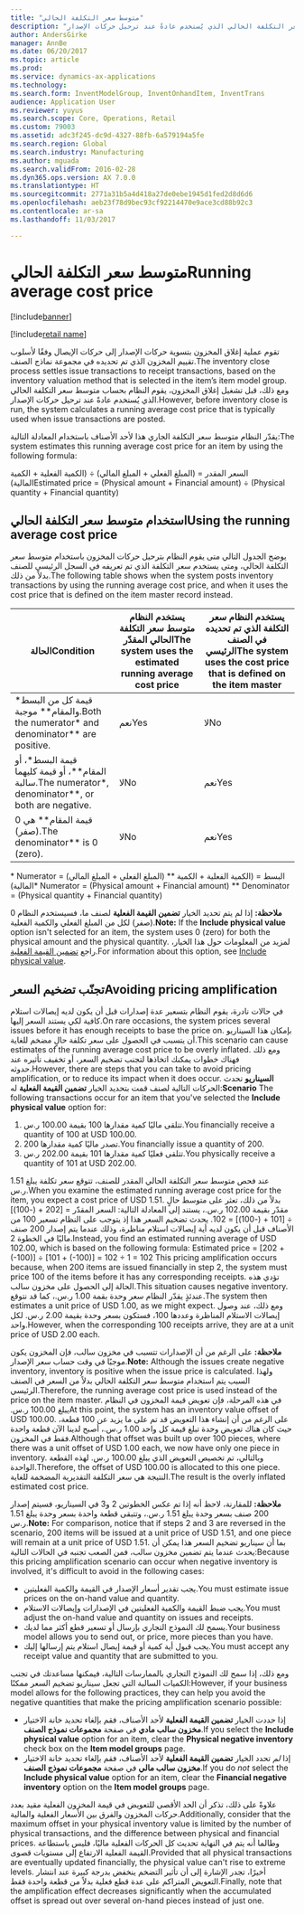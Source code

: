 ```yaml
---
title: "متوسط سعر التكلفة الحالي"
description: "تقوم عملية إغلاق المخزون بتسوية حركات الإصدار إلى حركات الإيصال وفقًا لأسلوب تقييم المخزون الذي تم تحديده في مجموعة نماذج الصنف. ومع ذلك، قبل تشغيل إغلاق المخزون، يقوم النظام بحساب متوسط سعر التكلفة الحالي الذي يُستخدم عادةً عند ترحيل حركات الإصدار."
author: AndersGirke
manager: AnnBe
ms.date: 06/20/2017
ms.topic: article
ms.prod: 
ms.service: dynamics-ax-applications
ms.technology: 
ms.search.form: InventModelGroup, InventOnhandItem, InventTrans
audience: Application User
ms.reviewer: yuyus
ms.search.scope: Core, Operations, Retail
ms.custom: 79003
ms.assetid: adc3f245-dc9d-4327-88fb-6a579194a5fe
ms.search.region: Global
ms.search.industry: Manufacturing
ms.author: mguada
ms.search.validFrom: 2016-02-28
ms.dyn365.ops.version: AX 7.0.0
ms.translationtype: HT
ms.sourcegitcommit: 2771a31b5a4d418a27de0ebe1945d1fed2d8d6d6
ms.openlocfilehash: aeb23f78d9bec93cf92214470e9ace3cd88b92c3
ms.contentlocale: ar-sa
ms.lasthandoff: 11/03/2017

---
```


# <a name="running-average-cost-price"></a><span data-ttu-id="88f2e-104">متوسط سعر التكلفة الحالي</span><span class="sxs-lookup"><span data-stu-id="88f2e-104">Running average cost price</span></span>

[!include[banner](../includes/banner.md)]

[!include[retail name](../includes/retail-name.md)]


<span data-ttu-id="88f2e-105">تقوم عملية إغلاق المخزون بتسوية حركات الإصدار إلى حركات الإيصال وفقًا لأسلوب تقييم المخزون الذي تم تحديده في مجموعة نماذج الصنف.</span><span class="sxs-lookup"><span data-stu-id="88f2e-105">The inventory close process settles issue transactions to receipt transactions, based on the inventory valuation method that is selected in the item’s item model group.</span></span> <span data-ttu-id="88f2e-106">ومع ذلك، قبل تشغيل إغلاق المخزون، يقوم النظام بحساب متوسط سعر التكلفة الحالي الذي يُستخدم عادةً عند ترحيل حركات الإصدار.</span><span class="sxs-lookup"><span data-stu-id="88f2e-106">However, before inventory close is run, the system calculates a running average cost price that is typically used when issue transactions are posted.</span></span>

<span data-ttu-id="88f2e-107">يقدّر النظام متوسط سعر التكلفة الجاري هذا لأحد الأصناف باستخدام المعادلة التالية:</span><span class="sxs-lookup"><span data-stu-id="88f2e-107">The system estimates this running average cost price for an item by using the following formula:</span></span> 

<span data-ttu-id="88f2e-108">السعر المقدر = (المبلغ الفعلي + المبلغ المالي) ÷ (الكمية الفعلية + الكمية المالية)</span><span class="sxs-lookup"><span data-stu-id="88f2e-108">Estimated price = (Physical amount + Financial amount) ÷ (Physical quantity + Financial quantity)</span></span>

## <a name="using-the-running-average-cost-price"></a><span data-ttu-id="88f2e-109">استخدام متوسط سعر التكلفة الحالي</span><span class="sxs-lookup"><span data-stu-id="88f2e-109">Using the running average cost price</span></span>
<span data-ttu-id="88f2e-110">يوضح الجدول التالي متى يقوم النظام بترحيل حركات المخزون‬ باستخدام متوسط سعر التكلفة الحالي، ومتى يستخدم سعر التكلفة الذي تم تعريفه في السجل الرئيسي للصنف بدلاً من ذلك.</span><span class="sxs-lookup"><span data-stu-id="88f2e-110">The following table shows when the system posts inventory transactions by using the running average cost price, and when it uses the cost price that is defined on the item master record instead.</span></span>

| <span data-ttu-id="88f2e-111">الحالة</span><span class="sxs-lookup"><span data-stu-id="88f2e-111">Condition</span></span>                                               | <span data-ttu-id="88f2e-112">يستخدم النظام متوسط سعر التكلفة الحالي المقدّر</span><span class="sxs-lookup"><span data-stu-id="88f2e-112">The system uses the estimated running average cost price</span></span> | <span data-ttu-id="88f2e-113">يستخدم النظام سعر التكلفة الذي تم تحديده في الصنف الرئيسي</span><span class="sxs-lookup"><span data-stu-id="88f2e-113">The system uses the cost price that is defined on the item master</span></span> |
|---------------------------------------------------------|----------------------------------------------------------|-------------------------------------------------------------------|
| <span data-ttu-id="88f2e-114">قيمة كل من البسط\* والمقام\*\* موجبة.</span><span class="sxs-lookup"><span data-stu-id="88f2e-114">Both the numerator\* and denominator\*\* are positive.</span></span>  | <span data-ttu-id="88f2e-115">نعم</span><span class="sxs-lookup"><span data-stu-id="88f2e-115">Yes</span></span>                                                      | <span data-ttu-id="88f2e-116">لا</span><span class="sxs-lookup"><span data-stu-id="88f2e-116">No</span></span>                                                                |
| <span data-ttu-id="88f2e-117">قيمة البسط\*، أو المقام\*\*، أو قيمة كليهما سالبة.</span><span class="sxs-lookup"><span data-stu-id="88f2e-117">The numerator\*, denominator\*\*, or both are negative.</span></span> | <span data-ttu-id="88f2e-118">لا</span><span class="sxs-lookup"><span data-stu-id="88f2e-118">No</span></span>                                                       | <span data-ttu-id="88f2e-119">نعم</span><span class="sxs-lookup"><span data-stu-id="88f2e-119">Yes</span></span>                                                               |
| <span data-ttu-id="88f2e-120">قيمة المقام\*\* هي 0 (صفر).</span><span class="sxs-lookup"><span data-stu-id="88f2e-120">The denominator\*\* is 0 (zero).</span></span>                        | <span data-ttu-id="88f2e-121">لا</span><span class="sxs-lookup"><span data-stu-id="88f2e-121">No</span></span>                                                       | <span data-ttu-id="88f2e-122">نعم</span><span class="sxs-lookup"><span data-stu-id="88f2e-122">Yes</span></span>                                                               |

<span data-ttu-id="88f2e-123">\* Numerator = (المبلغ الفعلي + المبلغ المالي) \*\* البسط = (الكمية الفعلية + الكمية المالية)</span><span class="sxs-lookup"><span data-stu-id="88f2e-123">\* Numerator = (Physical amount + Financial amount) \*\* Denominator = (Physical quantity + Financial quantity)</span></span> 

<span data-ttu-id="88f2e-124">**ملاحظة:** إذا لم يتم تحديد الخيار **تضمين القيمة الفعلية** لصنف ما، فسيستخدم النظام 0 (صفر) لكل من المبلغ الفعلي والكمية الفعلية.</span><span class="sxs-lookup"><span data-stu-id="88f2e-124">**Note:** If the **Include physical value** option isn't selected for an item, the system uses 0 (zero) for both the physical amount and the physical quantity.</span></span> <span data-ttu-id="88f2e-125">لمزيد من المعلومات حول هذا الخيار، راجع [تضمين القيمة الفعلية](include-physical-value.md).</span><span class="sxs-lookup"><span data-stu-id="88f2e-125">For information about this option, see [Include physical value](include-physical-value.md).</span></span>

## <a name="avoiding-pricing-amplification"></a><span data-ttu-id="88f2e-126">تجنّب تضخيم السعر</span><span class="sxs-lookup"><span data-stu-id="88f2e-126">Avoiding pricing amplification</span></span>
<span data-ttu-id="88f2e-127">في حالات نادرة، يقوم النظام بتسعير عدة إصدارات قبل أن يكون لديه إيصالات استلام كافية لكي يستند السعر إليها.</span><span class="sxs-lookup"><span data-stu-id="88f2e-127">On rare occasions, the system prices several issues before it has enough receipts to base the price on.</span></span> <span data-ttu-id="88f2e-128">بإمكان هذا السيناريو أن يتسبب في الحصول على سعر تكلفة حالٍ مضخم للغاية.</span><span class="sxs-lookup"><span data-stu-id="88f2e-128">This scenario can cause estimates of the running average cost price to be overly inflated.</span></span> <span data-ttu-id="88f2e-129">ومع ذلك فهناك خطوات يمكنك اتخاذها لتجنب تضخيم السعر، أو تخفيف تأثيره عند حدوثه.</span><span class="sxs-lookup"><span data-stu-id="88f2e-129">However, there are steps that you can take to avoid pricing amplification, or to reduce its impact when it does occur.</span></span> <span data-ttu-id="88f2e-130">**السيناريو** تحدث الحركات التالية لصنف قمت بتحديد الخيار **تضمين القيمة الفعلية** له:</span><span class="sxs-lookup"><span data-stu-id="88f2e-130">**Scenario** The following transactions occur for an item that you've selected the **Include physical value** option for:</span></span>

1.  <span data-ttu-id="88f2e-131">تتلقى ماليًا كمية مقدارها 100 بقيمة 100.00 ر.س.</span><span class="sxs-lookup"><span data-stu-id="88f2e-131">You financially receive a quantity of 100 at USD 100.00.</span></span>
2.  <span data-ttu-id="88f2e-132">تصدر ماليًا كمية مقدارها 200.</span><span class="sxs-lookup"><span data-stu-id="88f2e-132">You financially issue a quantity of 200.</span></span>
3.  <span data-ttu-id="88f2e-133">تتلقى فعليًا كمية مقدارها 101 بقيمة 202.00 ر.س.</span><span class="sxs-lookup"><span data-stu-id="88f2e-133">You physically receive a quantity of 101 at USD 202.00.</span></span>

<span data-ttu-id="88f2e-134">عند فحص متوسط سعر التكلفة الحالي المقدر للصنف، تتوقع سعر تكلفة يبلغ 1.51 ر.س.</span><span class="sxs-lookup"><span data-stu-id="88f2e-134">When you examine the estimated running average cost price for the item, you expect a cost price of USD 1.51.</span></span> <span data-ttu-id="88f2e-135">بدلاً من ذلك، تعثر على متوسط حالٍ مقدّر بقيمة 102.00 ر.س.، يستند إلى المعادلة التالية: السعر المقدّر = \[202 + ‏(-100)\] ÷ \[101 + ‏(-100)\] =‏ 102. يحدث تضخيم السعر هذا إذ يتوجب على النظام تسعير 100 من الأصناف قبل أن يكون لديه أية إيصالات استلام مناظرة، وذلك عندما يتم إصدار 200 صنف ماليًا في الخطوة 2.</span><span class="sxs-lookup"><span data-stu-id="88f2e-135">Instead, you find an estimated running average of USD 102.00, which is based on the following formula: Estimated price = \[202 + (-100)\] ÷ \[101 + (-100)\] = 102 ÷ 1 = 102 This pricing amplification occurs because, when 200 items are issued financially in step 2, the system must price 100 of the items before it has any corresponding receipts.</span></span> <span data-ttu-id="88f2e-136">تؤدي هذه الحالة إلى الحصول على مخزون سالب.</span><span class="sxs-lookup"><span data-stu-id="88f2e-136">This situation causes negative inventory.</span></span> <span data-ttu-id="88f2e-137">عندئذٍ يقدّر النظام سعر وحدة بقمة 1.00 ر.س.، كما قد نتوقع.</span><span class="sxs-lookup"><span data-stu-id="88f2e-137">The system then estimates a unit price of USD 1.00, as we might expect.</span></span> <span data-ttu-id="88f2e-138">ومع ذلك، عند وصول إيصالات الاستلام المناظرة وعددها 100، فستكون بسعر وحدة بقيمة 2.00 ر.س. لكل واحد.</span><span class="sxs-lookup"><span data-stu-id="88f2e-138">However, when the corresponding 100 receipts arrive, they are at a unit price of USD 2.00 each.</span></span> 

<span data-ttu-id="88f2e-139">**ملاحظة:** على الرغم من أن الإصدارات تتسبب في مخزون سالب، فإن المخزون يكون موجبًا في وقت حساب سعر الإصدار.</span><span class="sxs-lookup"><span data-stu-id="88f2e-139">**Note:** Although the issues create negative inventory, inventory is positive when the issue price is calculated.</span></span> <span data-ttu-id="88f2e-140">ولهذا السبب يتم استخدام متوسط سعر التكلفة الحالي بدلاً من السعر في الصنف الرئيسي.</span><span class="sxs-lookup"><span data-stu-id="88f2e-140">Therefore, the running average cost price is used instead of the price on the item master.</span></span> <span data-ttu-id="88f2e-141">‏‫في هذه المرحلة، فإن تعويض قيمة المخزون في النظام يبلغ 100.00 ر.س.‬</span><span class="sxs-lookup"><span data-stu-id="88f2e-141">At this point, the system has an inventory value offset of USD 100.00.</span></span> <span data-ttu-id="88f2e-142">على الرغم من أن إنشاء هذا التعويض قد تم على ما يزيد عن 100 قطعة، حيث كان هناك تعويض وحدة تبلغ قيمة كل واحد 1.00 ر.س.، أصبح لدينا الآن قطعة واحدة فقط في المخزون.</span><span class="sxs-lookup"><span data-stu-id="88f2e-142">Although that offset was built up over 100 pieces, where there was a unit offset of USD 1.00 each, we now have only one piece in inventory.</span></span> <span data-ttu-id="88f2e-143">وبالتالي، تم تخصيص التعويض الذي يبلغ 100.00 ر.س. لهذه القطعة الواحدة.</span><span class="sxs-lookup"><span data-stu-id="88f2e-143">Therefore, the offset of USD 100.00 is allocated to this one piece.</span></span> <span data-ttu-id="88f2e-144">النتيجة هي سعر التكلفة التقديرية المضخمة للغاية.</span><span class="sxs-lookup"><span data-stu-id="88f2e-144">The result is the overly inflated estimated cost price.</span></span> 

<span data-ttu-id="88f2e-145">**ملاحظة:** للمقارنة، لاحظ أنه إذا تم عكس الخطوتين 2 و3 في السيناريو، فسيتم إصدار 200 صنف بسعر وحدة يبلغ 1.51 ر.س.، وتتبقى قطعة واحدة بسعر وحدة يبلغ 1.51 ر.س.</span><span class="sxs-lookup"><span data-stu-id="88f2e-145">**Note:** For comparison, notice that if steps 2 and 3 are reversed in the scenario, 200 items will be issued at a unit price of USD 1.51, and one piece will remain at a unit price of USD 1.51.</span></span> <span data-ttu-id="88f2e-146">بما أن سيناريو تضخيم السعر هذا يمكن أن يحدث عندما يتم تضمين مخزون سالب، فمن الصعب تجنبه في الحالات التالية:</span><span class="sxs-lookup"><span data-stu-id="88f2e-146">Because this pricing amplification scenario can occur when negative inventory is involved, it's difficult to avoid in the following cases:</span></span>

-   <span data-ttu-id="88f2e-147">يجب تقدير أسعار الإصدار في القيمة والكمية الفعليتين.</span><span class="sxs-lookup"><span data-stu-id="88f2e-147">You must estimate issue prices on the on-hand value and quantity.</span></span>
-   <span data-ttu-id="88f2e-148">يجب ضبط القيمة والكمية الفعليتين في الإصدارات وإيصالات الاستلام.</span><span class="sxs-lookup"><span data-stu-id="88f2e-148">You must adjust the on-hand value and quantity on issues and receipts.</span></span>
-   <span data-ttu-id="88f2e-149">يسمح لك النموذج التجاري بإرسال أو تسعير قطع أكثر مما لديك.</span><span class="sxs-lookup"><span data-stu-id="88f2e-149">Your business model allows you to send out, or price, more pieces than you have.</span></span>
-   <span data-ttu-id="88f2e-150">يجب قبول أية كمية أو قيمة إيصال استلام يتم إرسالها إليك.</span><span class="sxs-lookup"><span data-stu-id="88f2e-150">You must accept any receipt value and quantity that are submitted to you.</span></span>

<span data-ttu-id="88f2e-151">ومع ذلك، إذا سمح لك النموذج التجاري بالممارسات التالية، فيمكنها مساعدتك في تجنب الكميات السالبة التي تجعل سيناريو تضخيم السعر ممكنًا:</span><span class="sxs-lookup"><span data-stu-id="88f2e-151">However, if your business model allows for the following practices, they can help you avoid the negative quantities that make the pricing amplification scenario possible:</span></span>

-   <span data-ttu-id="88f2e-152">إذا حددت الخيار **تضمين القيمة الفعلية** لأحد الأصناف، فقم بإلغاء تحديد خانة الاختيار **مخزون سالب مادي‬** في صفحة **مجموعات نموذج الصنف**.</span><span class="sxs-lookup"><span data-stu-id="88f2e-152">If you select the **Include physical value** option for an item, clear the **Physical negative inventory** check box on the **Item model groups** page.</span></span>
-   <span data-ttu-id="88f2e-153">إذا *لم* تحدد الخيار **تضمين القيمة الفعلية** لأحد الأصناف، فقم بإلغاء تحديد خانة الاختيار **مخزون سالب مالي** في صفحة **مجموعات نموذج الصنف**.</span><span class="sxs-lookup"><span data-stu-id="88f2e-153">If you do *not* select the **Include physical value** option for an item, clear the **Financial negative inventory** option on the **Item model groups** page.</span></span>

<span data-ttu-id="88f2e-154">علاوةً على ذلك، تذكر أن الحد الأقصى للتعويض في قيمة المخزون الفعلية مقيد بعدد حركات المخزون والفرق بين الأسعار الفعلية والمالية.</span><span class="sxs-lookup"><span data-stu-id="88f2e-154">Additionally, consider that the maximum offset in your physical inventory value is limited by the number of physical transactions, and the difference between physical and financial prices.</span></span> <span data-ttu-id="88f2e-155">وطالما أنه يتم في النهاية تحديث كل الحركات الفعلية ماليًا، فليس باستطاعة القيمة الفعلية الارتفاع إلى مستويات قصوى.</span><span class="sxs-lookup"><span data-stu-id="88f2e-155">Provided that all physical transactions are eventually updated financially, the physical value can't rise to extreme levels.</span></span> <span data-ttu-id="88f2e-156">أخيرًا، تجدر الإشارة إلى أن تأثير التضخم ينخفض بدرجة كبيرة عند انتشار التعويض المتراكم على عدة قطع فعلية بدلاً من قطعة واحدة فقط.</span><span class="sxs-lookup"><span data-stu-id="88f2e-156">Finally, note that the amplification effect decreases significantly when the accumulated offset is spread out over several on-hand pieces instead of just one.</span></span>




